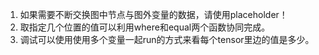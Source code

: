 1. 如果需要不断交换图中节点与图外变量的数据，请使用placeholder！
2. 取指定几个位置的值可以利用where和equal两个函数协同完成。
3. 调试可以使用使用多个变量一起run的方式来看每个tensor里边的值是多少。